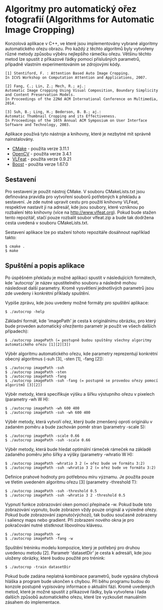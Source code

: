 # Algoritmy pro automatický ořez fotografií (Algorithms for Automatic Image Cropping)

Konzolová aplikace v C++, ve které jsou implementovány vybrané algoritmy automatického ořezu obrazu. Pro každý z těchto algoritmů byly vytvořeny různé metody způsobu výběru nejlepšího rámečku ořezu. Většinu těchto metod lze spustit z příkazové řádky pomocí příslušných parametrů, případně vlastním experimentováním se zdrojovými kódy.

    [1] Stentiford, F. : Attention Based Auto Image Cropping.
    In ICVS Workshop on Computation Attention and Applications, 2007.
    
    [2] Fang, C.; Lin, Z.; Mech, R.; aj.:
    Automatic Image Cropping Using Visual Composition, Boundary Simplicity and Content Preservation Models.
    In Proceedings of the 22Nd ACM International Conference on Multimedia, 2014.

    [3] Suh, B.; Ling, H.; Bederson, B. B.; aj.:
    Automatic Thumbnail Cropping and its Effectiveness.
    In Proceedings of the 16th Annual ACM Symposium on User Interface Software and Technology, 2003.

Aplikace používá tyto nástroje a knihovny, které je nezbytné mít správně nainstalovány.
* <a href=https://cmake.org>CMake</a> - použita verze 3.11.1
* <a href=https://opencv.org>OpenCV</a> - použita verze 3.4.1
* <a href=http://www.vlfeat.org>VLFeat</a> - použita verze 0.9.21
* <a href=https://www.boost.org/>Boost</a> - použita verze 1.67.0

## Sestavení
Pro sestavení je použit nástroj CMake. V souboru CMakeLists.txt jsou definována pravidla pro vytvoření souborů potřebných k překladu a sestavení. Je zde nutné upravit cestu pro použití knihovny VLFeat, respektive nastavit ji na adresář, kde jsou soubory, které vzniknou po rozbalení této knihovny (více na http://www.vlfeat.org). Pokud bude stažen tento repozitář, stačí pouze rozbalit soubor vlfeat.zip a bude tak dodržena cesta uvedená v souboru CMakeLists.txt.

Sestavení aplikace lze po stažení tohoto repozitáře dosáhnout například takto:

    $ cmake .
    $ make

## Spuštění a popis aplikace
Po úspěšném překladu je možné aplikaci spustit v následujících formátech, kde 'autocrop' je název spustitelného souboru a následně mohou následovat další parametry. Kromě vysvětlení jednotlivých parametrů jsou zde uvedeny i konkrétní příklady spuštění.

Vypíše zprávu, kde jsou uvedeny možné formáty pro spuštění aplikace:
    
    $ ./autocrop -help

Základní formát, kde 'imagePath' je cesta k originálnímu obrázku, pro který bude proveden automatický ořez(tento parametr je použit ve všech dalších případech):
    
    $ ./autocrop imagePath (= postupně budou spuštěny všechny algoritmy automatického ořezu [1][2][3])

Výběr algoritmu automatického ořezu, kde parametry reprezentují konkrétní obecný algoritmus (-suh [3], -sten [1], -fang [2]):
    
    $ ./autocrop imagePath -suh
    $ ./autocrop imagePath -sten
    $ ./autocrop imagePath -fang
    $ ./autocrop imagePath -suh -fang (= postupně se provedou ořezy pomocí algoritmů [3][2])

Výběr metody, která specifikuje výšku a šířku výstupního ořezu v pixelech (parametry -wh W H):
    
    $ ./autocrop imagePath -wh 600 400
    $ ./autocrop imagePath -suh -wh 600 400

Výběr metody, která vytvoří ořez, který bude zmenšený oproti originálu v zadaném poměru a bude zachován poměr stran (parametry -scale S):
    
    $ ./autocrop imagePath -scale 0.66
    $ ./autocrop imagePath -suh -scale 0.66

Výběr metody, která bude hledat optimální rámeček rámeček na základě zadaného poměru jeho šířky a výšky (parametry -whratio W H):
    
    $ ./autocrop imagePath -whratio 3 2 (= ořez bude ve formátu 3:2)
    $ ./autocrop imagePath -suh -whratio 3 2 (= ořez bude ve formátu 3:2)

Definice prahové hodnoty pro potřebnou míru významu. Je použita pouze ve třetím uvedeném algoritmu ořezu [3] (parametry -threshold T):
    
    $ ./autocrop imagePath -suh -threshold 0.5
    $ ./autocrop imagePath -suh -whratio 3 2 -threshold 0.5

Vypnutí funkce zobrazování oken pomocí přepínače -w. Pokud bude toto zobrazování vypnuto, bude zobrazen vždy pouze originál a výsledné ořezy. Pokud bude zobrazování zapnuto(výchozí), tak budou současně zobrazeny i saliency maps nebo gradient. Při zobrazení nového okna je pro pokračování nutné stistknout libovolnou klávesu.
    
    $ ./autocrop imagePath -w
    $ ./autocrop imagePath -fang -w

Spuštění tréninku modelu kompozice, který je potřebný pro druhou uvedenou metodu [2]. Parametr 'datasetDir' je cesta k adresáři, kde jsou uloženy obrázky, které budou použité pro trénink:
    
    $ ./autocrop -train datasetDir


Pokud bude zadána neplatná kombinace parametrů, bude vypsána chybová hláška a program bude ukončen s chybou. Při běhu programu budou do konzole postupně vypisovány informace o aktuální fázi. Kromě uvedených metod, které je možné spustit z příkazové řádky, byla vytvořena i řada dalších způsobů automatického ořezu, které lze vyzkoušet manuálním zásahem do implementace.

